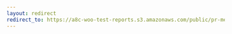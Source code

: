```yaml
---
layout: redirect
redirect_to: https://a8c-woo-test-reports.s3.amazonaws.com/public/pr-merge/37453/api/index.html
---
```

